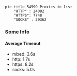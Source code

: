 
```mermaid
pie title 54599 Proxies in list
    "HTTP" : 24082
    "HTTPS": 7748
    "SOCKS" : 29362
```

### Some Info
#### Average Timeout

- mixed: 3.6s
- http: 1.7s
- https: 8.2s
- socks: 5.0s